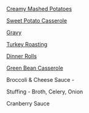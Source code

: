 [Creamy Mashed Potatoes](http://thepioneerwoman.com/cooking/2007/11/delicious_creamy_mashed_potatoes/)

[Sweet Potato Casserole](http://thepioneerwoman.com/cooking/2010/10/soul-sweet-taters-step-by-step-recipe/)

[Gravy](http://thepioneerwoman.com/cooking/2007/10/turkey_gravy_baby/)

[Turkey Roasting](http://thepioneerwoman.com/cooking/2007/10/roasted_thanksgiving_turkey/)

[Dinner Rolls](http://thepioneerwoman.com/cooking/2007/11/pw_dinner_rolls_-_no_kneading_required/)

[Green Bean Casserole](http://www.frenchs.com/recipe/frenchs-green-bean-casserole-RE1511)

Broccoli & Cheese Sauce -

Stuffing - Broth, Celery, Onion

Cranberry Sauce

